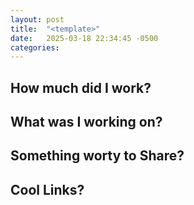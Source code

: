 ```yaml
---
layout: post
title:  "<template>"
date:   2025-03-18 22:34:45 -0500
categories: 
---
```


## How much did I work?

## What was I working on?

## Something worty to Share?

## Cool Links?
